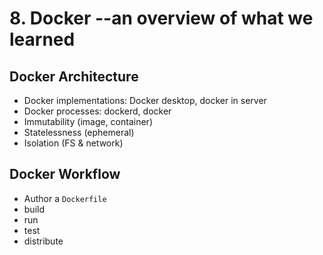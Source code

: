 # 8. Docker --an overview of what we learned

## Docker Architecture
- Docker implementations: Docker desktop, docker in server
- Docker processes: dockerd, docker
- Immutability (image, container)
- Statelessness (ephemeral)
- Isolation (FS & network)

## Docker Workflow
- Author a `Dockerfile`
- build
- run
- test
- distribute
